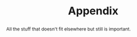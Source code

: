 ---
title: Appendix
numbering:
  title:
    enabled: false

abstract: |
  All the stuff that doesn't fit elsewhere but still is important.
---